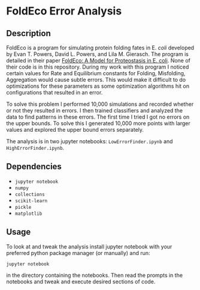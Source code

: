 # FoldEco Error Analysis

## Description

FoldEco is a program for simulating protein folding fates in E. *coli* developed by Evan T. Powers, David L. Powers, and Lila M. Gierasch. The program is detailed in their paper [FoldEco: A Model for Proteostasis in E. coli][1]. None of their code is in this repository. During my work with this program I noticed certain values for Rate and Equilibrium constants for Folding, Misfolding, Aggregation would cause subtle errors. This would make it difficult to do optimizations for these parameters as some optimization algorithms hit on configurations that resulted in an error.

To solve this problem I performed 10,000 simulations and recorded whether or not they resulted in errors. I then trained classifiers and analyzed the data to find patterns in these errors. The first time I tried I got no errors on the upper bounds. To solve this I generated 10,000 more points with larger values and explored the upper bound errors separately.

The analysis is in two jupyter notebooks: `LowErrorFinder.ipynb` and `HighErrorFinder.ipynb`.


## Dependencies

* `jupyter notebook`
* `numpy`
* `collections`
* `scikit-learn`
* `pickle`
* `matplotlib`

## Usage

To look at and tweak the analysis install jupyter notebook with your preferred python package manager (or manually) and run:

`jupyter notebook`

in the directory containing the notebooks. Then read the prompts in the notebooks and tweak and execute desired sections of code.

[1]: http://www.cell.com/cell-reports/abstract/S2211-1247(12)00068-X
